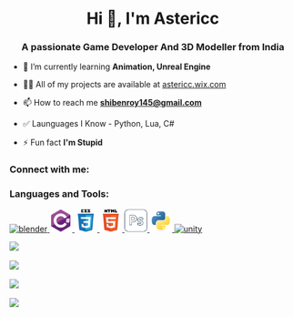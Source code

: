 <h1 align="center">Hi 👋, I'm Astericc</h1>
<h3 align="center">A passionate Game Developer And 3D Modeller from India</h3>



- 🌱 I’m currently learning **Animation, Unreal Engine**

- 👨‍💻 All of my projects are available at [astericc.wix.com](astericc.wix.com)

- 📫 How to reach me **shibenroy145@gmail.com**

- ✅ Launguages I Know - Python, Lua, C#

- ⚡ Fun fact **I'm Stupid**

<h3 align="left">Connect with me:</h3>
<p align="left">
</p>

<h3 align="left">Languages and Tools:</h3>
<p align="left"> <a href="https://www.blender.org/" target="_blank" rel="noreferrer"> <img src="https://download.blender.org/branding/community/blender_community_badge_white.svg" alt="blender" width="40" height="40"/> </a> <a href="https://www.w3schools.com/cs/" target="_blank" rel="noreferrer"> <img src="https://raw.githubusercontent.com/devicons/devicon/master/icons/csharp/csharp-original.svg" alt="csharp" width="40" height="40"/> </a> <a href="https://www.w3schools.com/css/" target="_blank" rel="noreferrer"> <img src="https://raw.githubusercontent.com/devicons/devicon/master/icons/css3/css3-original-wordmark.svg" alt="css3" width="40" height="40"/> </a> <a href="https://www.w3.org/html/" target="_blank" rel="noreferrer"> <img src="https://raw.githubusercontent.com/devicons/devicon/master/icons/html5/html5-original-wordmark.svg" alt="html5" width="40" height="40"/> </a> <a href="https://www.photoshop.com/en" target="_blank" rel="noreferrer"> <img src="https://raw.githubusercontent.com/devicons/devicon/master/icons/photoshop/photoshop-line.svg" alt="photoshop" width="40" height="40"/> </a> <a href="https://www.python.org" target="_blank" rel="noreferrer"> <img src="https://raw.githubusercontent.com/devicons/devicon/master/icons/python/python-original.svg" alt="python" width="40" height="40"/> </a> <a href="https://unity.com/" target="_blank" rel="noreferrer"> <img src="https://www.vectorlogo.zone/logos/unity3d/unity3d-icon.svg" alt="unity" width="40" height="40"/> </a> </p>

![](https://github-readme-stats.vercel.app/api?username=shibenroy&theme=dark&hide_border=false&include_all_commits=false&count_private=false)<br/>

![](https://github-readme-streak-stats.herokuapp.com/?user=shibenroy&theme=dark&hide_border=false)<br/>

![](https://github-readme-stats.vercel.app/api/top-langs/?username=shibenroy&theme=dark&hide_border=false&include_all_commits=false&count_private=false&layout=compact)


[![](https://visitcount.itsvg.in/api?id=shibenroy&icon=9&color=1)](https://visitcount.itsvg.in)



